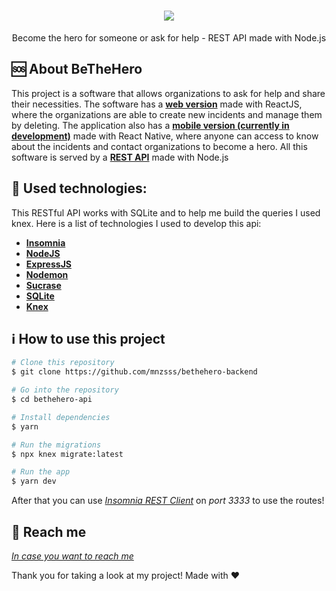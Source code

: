 
<h1 align="center">
    <img src="https://camo.githubusercontent.com/b2c33226efd4f96d2c07485f468de443575d277e/68747470733a2f2f692e696d6775722e636f6d2f74466b553851722e706e67" />
</h1>

<p align="center">
Become the hero for someone or ask for help - REST API made with Node.js
</p>

🆘 About BeTheHero
------------------
This project is a software that allows organizations to ask for help and share their necessities. The software has a [**web version**](https://github.com/mnzsss/bethehero-web) made with ReactJS, where the organizations are able to create new incidents and manage them by deleting. The application also has a [**mobile version (currently in development)**](https://github.com/mnzsss/bethero-mobile) made with React Native, where anyone can access to know about the incidents and contact organizations to become a hero. All this software is served by a [**REST API**](https://github.com/mnzsss/bethehero-backend) made with Node.js

:wrench: Used technologies:
----------------------
This RESTful API works with SQLite and to help me build the queries I used knex. Here is a list of technologies I used to develop this api:

- [**Insomnia**](https://insomnia.rest/)
- [**NodeJS**](https://nodejs.org/en/)
- [**ExpressJS**](https://expressjs.com/)
- [**Nodemon**](https://nodemon.io/)
- [**Sucrase**](https://sucrase.io/)
- [**SQLite**](https://www.sqlite.org/index.html)
- [**Knex**](http://knexjs.org/)

## :information_source: How to use this project

```bash
# Clone this repository
$ git clone https://github.com/mnzsss/bethehero-backend

# Go into the repository
$ cd bethehero-api

# Install dependencies
$ yarn

# Run the migrations
$ npx knex migrate:latest

# Run the app
$ yarn dev
```

After that you can use [*Insomnia REST Client*](https://insomnia.rest/) on *port 3333* to use the routes!


:speech_balloon: Reach me
----------

[*In case you want to reach me*](https://www.linkedin.com/in/mnzs/)



Thank you for taking a look at my project! Made with ♥
